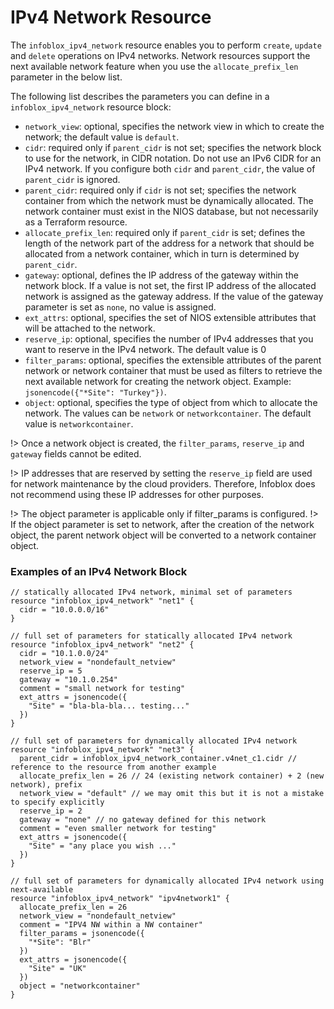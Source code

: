 # IPv4 Network Resource

The `infoblox_ipv4_network` resource enables you to perform `create`, `update` and `delete` operations
on IPv4 networks. Network resources support the next available network feature when you use
the `allocate_prefix_len` parameter in the below list.

The following list describes the parameters you can define in a `infoblox_ipv4_network` resource block:

* `network_view`: optional, specifies the network view in which to create the network; the default value is `default`.
* `cidr`: required only if `parent_cidr` is not set; specifies the network block to use for the network, in CIDR notation. Do not use an IPv6 CIDR for an IPv4 network. If you configure both `cidr` and `parent_cidr`, the value of `parent_cidr` is ignored.
* `parent_cidr`: required only if `cidr` is not set; specifies the network container from which the network must be dynamically allocated. The network container must exist in the NIOS database, but not necessarily as a Terraform resource.
* `allocate_prefix_len`: required only if `parent_cidr` is set; defines the length of the network part of the address for a network that should be allocated from a network container, which in turn is determined by `parent_cidr`.
* `gateway`: optional, defines the IP address of the gateway within the network block. If a value is not set, the first IP address of the allocated network is assigned as the gateway address. If the value of the gateway parameter is set as `none`, no value is assigned.
* `ext_attrs`: optional, specifies the set of NIOS extensible attributes that will be attached to the network.
* `reserve_ip`: optional, specifies the number of IPv4 addresses that you want to reserve in the IPv4 network. The default value is 0
* `filter_params`: optional, specifies the extensible attributes of the parent network or network container that must be used as filters to retrieve the next available network for creating the network object. Example: `jsonencode({"*Site": "Turkey"})`.
* `object`: optional, specifies the type of object from which to allocate the network. The values can be `network` or `networkcontainer`. The default value is `networkcontainer`.

!> Once a network object is created, the `filter_params`, `reserve_ip` and `gateway` fields cannot be edited.

!> IP addresses that are reserved by setting the `reserve_ip` field are used for network maintenance by the cloud providers. Therefore, Infoblox does not recommend using these IP addresses for other purposes.

!> The object parameter is applicable only if filter_params is configured.
!> If the object parameter is set to network, after the creation of the network object, the parent network object will be converted to a network container object.

### Examples of an IPv4 Network Block

```hcl
// statically allocated IPv4 network, minimal set of parameters
resource "infoblox_ipv4_network" "net1" {
  cidr = "10.0.0.0/16"
}

// full set of parameters for statically allocated IPv4 network
resource "infoblox_ipv4_network" "net2" {
  cidr = "10.1.0.0/24"
  network_view = "nondefault_netview"
  reserve_ip = 5
  gateway = "10.1.0.254"
  comment = "small network for testing"
  ext_attrs = jsonencode({
    "Site" = "bla-bla-bla... testing..."
  })
}

// full set of parameters for dynamically allocated IPv4 network
resource "infoblox_ipv4_network" "net3" {
  parent_cidr = infoblox_ipv4_network_container.v4net_c1.cidr // reference to the resource from another example
  allocate_prefix_len = 26 // 24 (existing network container) + 2 (new network), prefix
  network_view = "default" // we may omit this but it is not a mistake to specify explicitly
  reserve_ip = 2
  gateway = "none" // no gateway defined for this network
  comment = "even smaller network for testing"
  ext_attrs = jsonencode({
    "Site" = "any place you wish ..."
  })
}

// full set of parameters for dynamically allocated IPv4 network using next-available
resource "infoblox_ipv4_network" "ipv4network1" {
  allocate_prefix_len = 26
  network_view = "nondefault_netview"
  comment = "IPV4 NW within a NW container"
  filter_params = jsonencode({
    "*Site": "Blr"
  })
  ext_attrs = jsonencode({
    "Site" = "UK"
  })
  object = "networkcontainer"
}
```
